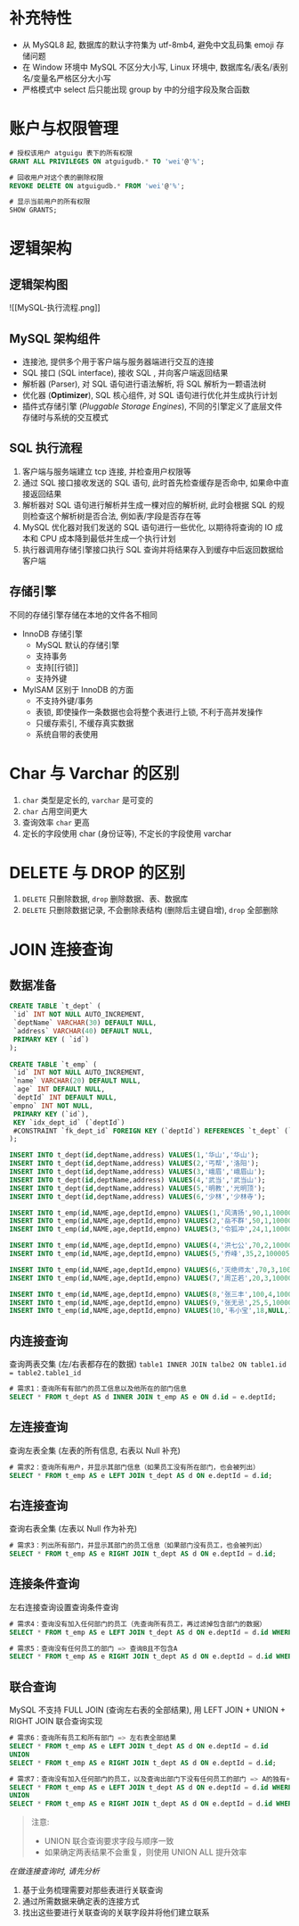 # 补充特性
- 从 MySQL8 起, 数据库的默认字符集为 utf-8mb4, 避免中文乱码集 emoji 存储问题
- 在 Window 环境中 MySQL 不区分大小写, Linux 环境中, 数据库名/表名/表别名/变量名严格区分大小写
- 严格模式中 select 后只能出现 group by 中的分组字段及聚合函数

# 账户与权限管理
```sql
# 授权该用户 atguigu 表下的所有权限
GRANT ALL PRIVILEGES ON atguigudb.* TO 'wei'@'%';

# 回收用户对这个表的删除权限
REVOKE DELETE ON atguigudb.* FROM 'wei'@'%';

# 显示当前用户的所有权限
SHOW GRANTS;
```

# 逻辑架构
## 逻辑架构图
![[MySQL-执行流程.png]]
## MySQL 架构组件
- 连接池, 提供多个用于客户端与服务器端进行交互的连接
- SQL 接口 (SQL interface), 接收 SQL , 并向客户端返回结果
- 解析器 (Parser), 对 SQL 语句进行语法解析, 将 SQL 解析为一颗语法树
- 优化器 (**Optimizer**), SQL 核心组件, 对 SQL 语句进行优化并生成执行计划
- 插件式存储引擎 (*Pluggable Storage Engines*), 不同的引擎定义了底层文件存储时与系统的交互模式
## SQL 执行流程
1. 客户端与服务端建立 tcp 连接, 并检查用户权限等
2. 通过 SQL 接口接收发送的 SQL 语句, 此时首先检查缓存是否命中, 如果命中直接返回结果
3. 解析器对 SQL 语句进行解析并生成一棵对应的解析树, 此时会根据 SQL 的规则检查这个解析树是否合法, 例如表/字段是否存在等
4. MySQL 优化器对我们发送的 SQL 语句进行一些优化, 以期待将查询的 IO 成本和 CPU 成本降到最低并生成一个执行计划
5. 执行器调用存储引擎接口执行 SQL 查询并将结果存入到缓存中后返回数据给客户端

## 存储引擎
不同的存储引擎存储在本地的文件各不相同
- InnoDB 存储引擎
	- MySQL 默认的存储引擎
	- 支持事务
	- 支持[[行锁]]
	- 支持外键
- MyISAM 区别于 InnoDB 的方面
	- 不支持外键/事务
	- 表锁, 即使操作一条数据也会将整个表进行上锁, 不利于高并发操作
	- 只缓存索引, 不缓存真实数据
	- 系统自带的表使用

# Char 与 Varchar 的区别
1. `char` 类型是定长的, `varchar` 是可变的
2. `char` 占用空间更大
3. 查询效率 `char` 更高
4. 定长的字段使用 char (身份证等), 不定长的字段使用 varchar 

# DELETE 与 DROP 的区别
1. `DELETE` 只删除数据, `drop` 删除数据、表、数据库
2. `DELETE` 只删除数据记录, 不会删除表结构 (删除后主键自增), `drop` 全部删除

# JOIN 连接查询
## 数据准备
```sql
CREATE TABLE `t_dept` (
 `id` INT NOT NULL AUTO_INCREMENT,
 `deptName` VARCHAR(30) DEFAULT NULL,
 `address` VARCHAR(40) DEFAULT NULL,
 PRIMARY KEY ( `id`)
);
 
CREATE TABLE `t_emp` (
 `id` INT NOT NULL AUTO_INCREMENT,
 `name` VARCHAR(20) DEFAULT NULL,
 `age` INT DEFAULT NULL,
 `deptId` INT DEFAULT NULL,
`empno` INT NOT NULL,
 PRIMARY KEY (`id`),
 KEY `idx_dept_id` (`deptId`)
 #CONSTRAINT `fk_dept_id` FOREIGN KEY (`deptId`) REFERENCES `t_dept` (`id`)
);

INSERT INTO t_dept(id,deptName,address) VALUES(1,'华山','华山');
INSERT INTO t_dept(id,deptName,address) VALUES(2,'丐帮','洛阳');
INSERT INTO t_dept(id,deptName,address) VALUES(3,'峨眉','峨眉山');
INSERT INTO t_dept(id,deptName,address) VALUES(4,'武当','武当山');
INSERT INTO t_dept(id,deptName,address) VALUES(5,'明教','光明顶');
INSERT INTO t_dept(id,deptName,address) VALUES(6,'少林','少林寺');

INSERT INTO t_emp(id,NAME,age,deptId,empno) VALUES(1,'风清扬',90,1,100001);
INSERT INTO t_emp(id,NAME,age,deptId,empno) VALUES(2,'岳不群',50,1,100002);
INSERT INTO t_emp(id,NAME,age,deptId,empno) VALUES(3,'令狐冲',24,1,100003);

INSERT INTO t_emp(id,NAME,age,deptId,empno) VALUES(4,'洪七公',70,2,100004);
INSERT INTO t_emp(id,NAME,age,deptId,empno) VALUES(5,'乔峰',35,2,100005);

INSERT INTO t_emp(id,NAME,age,deptId,empno) VALUES(6,'灭绝师太',70,3,100006);
INSERT INTO t_emp(id,NAME,age,deptId,empno) VALUES(7,'周芷若',20,3,100007);

INSERT INTO t_emp(id,NAME,age,deptId,empno) VALUES(8,'张三丰',100,4,100008);
INSERT INTO t_emp(id,NAME,age,deptId,empno) VALUES(9,'张无忌',25,5,100009);
INSERT INTO t_emp(id,NAME,age,deptId,empno) VALUES(10,'韦小宝',18,NULL,100010);
```
## 内连接查询
查询两表交集 (左/右表都存在的数据)
 `table1 INNER JOIN talbe2 ON table1.id = table2.table1_id`
```sql
# 需求1：查询所有有部门的员工信息以及他所在的部门信息
SELECT * FROM t_dept AS d INNER JOIN t_emp AS e ON d.id = e.deptId;
```
## 左连接查询 
查询左表全集 (左表的所有信息, 右表以 Null 补充)
```sql
# 需求2：查询所有用户，并显示其部门信息（如果员工没有所在部门，也会被列出）
SELECT * FROM t_emp AS e LEFT JOIN t_dept AS d ON e.deptId = d.id;
```
## 右连接查询
查询右表全集 (左表以 Null 作为补充)
```sql
# 需求3：列出所有部门，并显示其部门的员工信息（如果部门没有员工，也会被列出）
SELECT * FROM t_emp AS e RIGHT JOIN t_dept AS d ON e.deptId = d.id;
```
## 连接条件查询
左右连接查询设置查询条件查询
```sql
# 需求4：查询没有加入任何部门的员工（先查询所有员工，再过滤掉包含部门的数据）
SELECT * FROM t_emp AS e LEFT JOIN t_dept AS d ON e.deptId = d.id WHERE d.id IS NULL; # 注意,查询一个字段是否是空使用 IS NULL,不要使用 filed = NULL;

# 需求5：查询没有任何员工的部门 => 查询B且不包含A
SELECT * FROM t_emp AS e RIGHT JOIN t_dept AS d ON e.deptId = d.id WHERE e.deptId IS NULL;
```
## 联合查询
MySQL 不支持 FULL JOIN (查询左右表的全部结果), 用 LEFT JOIN + UNION + RIGHT JOIN 
联合查询实现
```sql
# 需求6：查询所有员工和所有部门 => 左右表全部结果
SELECT * FROM t_emp AS e LEFT JOIN t_dept AS d ON e.deptId = d.id
UNION
SELECT * FROM t_emp AS e RIGHT JOIN t_dept AS d ON e.deptId = d.id;

# 需求7：查询没有加入任何部门的员工，以及查询出部门下没有任何员工的部门 => A的独有+B的独有
SELECT * FROM t_emp AS e LEFT JOIN t_dept AS d ON e.deptId = d.id WHERE d.id IS NULL
UNION
SELECT * FROM t_emp AS e RIGHT JOIN t_dept AS d ON e.deptId = d.id WHERE e.deptId IS NULL;
```
> 注意:
> - UNION 联合查询要求字段与顺序一致
> - 如果确定两表结果不会重复，则使用 UNION ALL 提升效率


*在做连接查询时, 请先分析*
1. 基于业务梳理需要对那些表进行关联查询
2. 通过所需数据来确定表的连接方式
3. 找出这些要进行关联查询的关联字段并将他们建立联系
